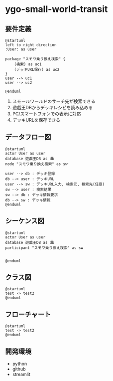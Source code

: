 # ygo-small-world-transit

## 要件定義

```plantuml
@startuml
left to right direction
:User: as user

package "スモワ乗り換え検索" {
    (検索) as uc1
    (デッキURL保存) as uc2
}
user --> uc1
user --> uc2

@enduml
```

1. スモールワールドのサーチ先が検索できる
1. 遊戯王DBからデッキレシピを読み込める
1. PC/スマートフォンでの表示に対応
1. デッキURLを保存できる

## データフロー図

```plantuml
@startuml
actor User as user
database 遊戯王DB as db
node "スモワ乗り換え検索" as sw

user --> db : デッキ登録
db --> user : デッキURL
user --> sw : デッキURL入力, 検索元, 検索先(任意)
sw --> user : 検索結果
sw --> db : デッキ情報要求
db --> sw : デッキ情報
@enduml
```

## シーケンス図

```plantuml
@startuml
actor User as user
database 遊戯王DB as db
participant "スモワ乗り換え検索" as sw


@enduml
```

## クラス図

```plantuml
@startuml
test -> test2
@enduml
```

## フローチャート

```plantuml
@startuml
test -> test2
@enduml
```

## 開発環境

* python
* github
* streamlit
